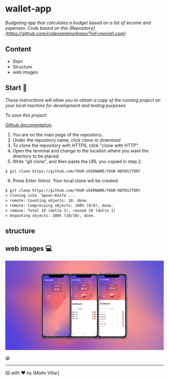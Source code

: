 # wallet-app

_Budgeting app that calculates a budget based on a list of income and expenses._
_Code based on this [Repository] (https://github.com/codeexplainedrepo/?ref=morioh.com)_

## Content

- Start
- Structure
- web images

## Start 🚀

_These instructions will allow you to obtain a copy of the running project on your local machine for development and testing purposes._

_To save this project:_

[Github documentation](https://help.github.com/es/github/creating-cloning-and-archiving-repositories/cloning-a-repository).

1. You are on the main page of the repository..
2. Under the repository name, click *clone* or *download*
3. To clone the repository with _HTTPS_, click "clone with HTTP".
4. Open the terminal and change to the location where you want the directory to be placed.
5. Write "git clone", and then paste the URL you copied in step 2.
```
$ git clone https://github.com/YOUR-USERNAME/YOUR-REPOSITORY
```
6. Press Enter (Intro). Your local clone will be created.
```
$ git clone https://github.com/YOUR-USERNAME/YOUR-REPOSITORY
> Cloning into `Spoon-Knife`...
> remote: Counting objects: 10, done.
> remote: Compressing objects: 100% (8/8), done.
> remove: Total 10 (delta 1), reused 10 (delta 1)
> Unpacking objects: 100% (10/10), done.
```
## structure

## web images 💻

![image](images/preview.jpg)

 😀

---
⌨️ with ❤️ by [Maite Villar]